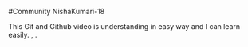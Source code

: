 #Community NishaKumari-18

This Git and Github video is understanding in easy way and I can learn easily. , .
